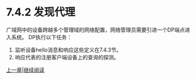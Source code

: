 # 7.4.2 发现代理

广域网中的设备跨越多个管理域的网络配置，网络管理员需要引进一个DP端点进入系统。 DP执行以下任务：
1. 监听设备hello消息和响应这些定义在7.4.3节。
2. 响应代表的注册客户端设备上的查询的探测。

[上一章](07.04.01.md)|[继续阅读](07.04.03.md)
